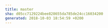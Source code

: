 ```yaml
---
title: master
sha: d05cc7129224bee828655da785de24cc16034200
generated: 2018-10-03 18:54:59 +0200
---
```

